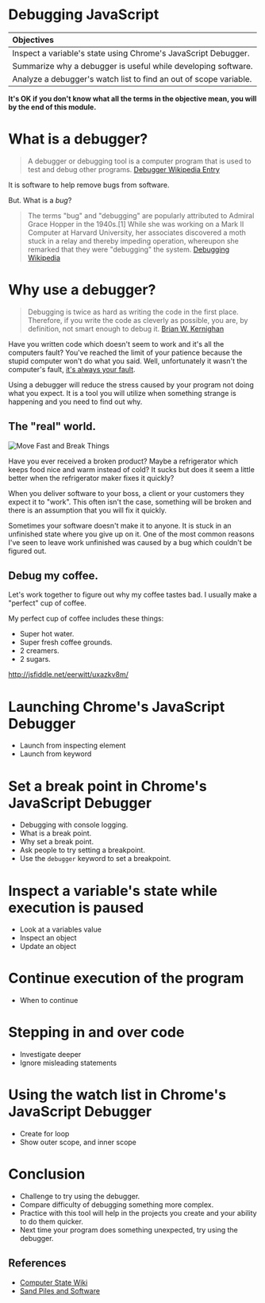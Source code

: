 # Debugging JavaScript

| Objectives |
| :--- |
| Inspect a variable's state using Chrome's JavaScript Debugger. |
| Summarize why a debugger is useful while developing software. |
| Analyze a debugger's watch list to find an out of scope variable. |

**It's OK if you don't know what all the terms in the objective mean, you will by the end of this module.**

# What is a debugger?

> A debugger or debugging tool is a computer program that is used to test and debug other programs. [Debugger Wikipedia Entry](https://en.wikipedia.org/wiki/Debugger)

It is software to help remove bugs from software.

But. What is a *bug*?

> The terms "bug" and "debugging" are popularly attributed to Admiral Grace Hopper in the 1940s.[1] While she was working on a Mark II Computer at Harvard University, her associates discovered a moth stuck in a relay and thereby impeding operation, whereupon she remarked that they were "debugging" the system. [Debugging Wikipedia](https://en.wikipedia.org/wiki/Debugging)

# Why use a debugger?

> Debugging is twice as hard as writing the code in the first place. Therefore, if you write the code as cleverly as possible, you are, by definition, not smart enough to debug it. <a href="http://www.amazon.com/gp/product/0070342075" target="_blank">Brian W. Kernighan</a>

Have you written code which doesn't seem to work and it's all the computers fault? You've reached the limit of your patience because the stupid computer won't do what you said. Well, unfortunately it wasn't the computer's fault, <a href="http://blog.codinghorror.com/the-first-rule-of-programming-its-always-your-fault/" target="_blank">it's always your fault</a>.

Using a debugger will reduce the stress caused by your program not doing what you expect. It is a tool you will utilize when something strange is happening and you need to find out why.

## The "real" world.

![Move Fast and Break Things](https://imgs.xkcd.com/comics/move_fast_and_break_things.png)

Have you ever received a broken product? Maybe a refrigerator which keeps food nice and warm instead of cold? It sucks but does it seem a little better when the refrigerator maker fixes it quickly?

When you deliver software to your boss, a client or your customers they expect it to "work". This often isn't the case, something will be broken and there is an assumption that you will fix it quickly.

Sometimes your software doesn't make it to anyone. It is stuck in an unfinished state where you give up on it. One of the most common reasons I've seen to leave work unfinished was caused by a bug which couldn't be figured out.

## Debug my coffee.

Let's work together to figure out why my coffee tastes bad. I usually make a "perfect" cup of coffee.

My perfect cup of coffee includes these things:

* Super hot water.
* Super fresh coffee grounds.
* 2 creamers.
* 2 sugars.

http://jsfiddle.net/eerwitt/uxazkv8m/


# Launching Chrome's JavaScript Debugger

* Launch from inspecting element
* Launch from keyword

# Set a break point in Chrome's JavaScript Debugger

* Debugging with console logging.
* What is a break point.
* Why set a break point.
* Ask people to try setting a breakpoint.
* Use the `debugger` keyword to set a breakpoint.

# Inspect a variable's state while execution is paused

* Look at a variables value
* Inspect an object
* Update an object

# Continue execution of the program

* When to continue

# Stepping in and over code

* Investigate deeper
* Ignore misleading statements

# Using the watch list in Chrome's JavaScript Debugger

* Create for loop
* Show outer scope, and inner scope

# Conclusion

* Challenge to try using the debugger.
* Compare difficulty of debugging something more complex.
* Practice with this tool will help in the projects you create and your ability to do them quicker.
* Next time your program does something unexpected, try using the debugger.

## References

* <a href="https://en.wikipedia.org/wiki/State_%28computer_science%29" target="_blank">Computer State Wiki</a>
* <a href="https://pragprog.com/magazines/2012-04/sand-piles-and-software" target="_blank">Sand Piles and Software</a>
